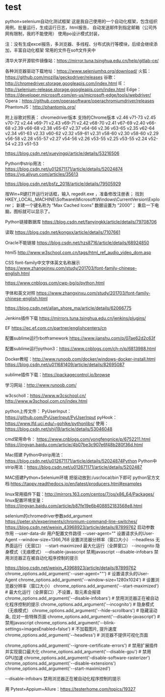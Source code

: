 ﻿# test
python+selenium自动化测试框架
这是我自己使用的一个自动化框架，包含组织用例，批量运行，生成运行日志，html报告，
自动发送邮件到指定邮箱（公司外网有限制，我的不能使用）
使用po设计模式封装，

注：没有生成excel报告，多浏览器、多线程、分布式执行等模块，后续会继续添加，丰富自动化框架
常用的文件在soft文件夹中

清华大学开源软件镜像站：https://mirror.tuna.tsinghua.edu.cn/help/gitlab-ce/

各种浏览器驱动下载地址：https://www.seleniumhq.org/download/
火狐：  https://github.com/mozilla/geckodriver/releases
谷歌：  http://chromedriver.storage.googleapis.com/index.html
IE：    http://selenium-release.storage.googleapis.com/index.html
Edge： https://developer.microsoft.com/en-us/microsoft-edge/tools/webdriver/
Opera：https://github.com/operasoftware/operachromiumdriver/releases
PhantomJS：http://phantomjs.org/

附上谷歌对照表：
chromedriver版本	支持的Chrome版本
v2.46	v71-73
v2.45	v70-72
v2.44	v69-71
v2.43	v69-71
v2.42	v68-70
v2.41	v67-69
v2.40	v66-68
v2.39	v66-68
v2.38	v65-67
v2.37	v64-66
v2.36	v63-65
v2.35	v62-64
v2.34	v61-63
v2.33	v60-62
v2.32	v59-61
v2.31	v58-60
v2.30	v58-60
v2.29	v56-58
v2.28	v55-57
v2.27	v54-56
v2.26	v53-55
v2.25	v53-55
v2.24	v52-54
v2.23	v51-53


https://blog.csdn.net/xueyingqi/article/details/53216506

Python中strip用法：https://blog.csdn.net/u012671171/article/details/52024874
https://yq.aliyun.com/articles/35613


https://blog.csdn.net/bsfz_2018/article/details/79505929

按Win+R键打开运行对话框，输入 regedit.exe ，准备修改注册表； 
找到 HKEY_LOCAL_MACHINE\Software\Microsoft\Windows\CurrentVersion\Explorer； 
新建一个键名称为 “Max Cached Icons” 数据设置为 “2000”； 
重启一下电脑，图标就可以显示了。



Python链接数据库
https://blog.csdn.net/fanyingkk/article/details/79708706

读取
https://blog.csdn.net/kongxx/article/details/7107661

Oracle不能链接
https://blog.csdn.net/hzs8716/article/details/68924850

html5
http://www.w3school.com.cn/tags/html_ref_audio_video_dom.asp

CSS font-family中文字体英文名称展示
https://www.zhangxinxu.com/study/201703/font-family-chinese-english.html

https://www.cnblogs.com/cwp-bg/p/python.html

字体和英文对照
https://www.zhangxinxu.com/study/201703/font-family-chinese-english.html

https://blog.csdn.net/allan_shore_ma/article/details/62066775

Jenkins插件下载
https://mirrors.tuna.tsinghua.edu.cn/jenkins/plugins/


EF
https://ec.ef.com.cn/partner/englishcenters/cn

配置sublime运行rbotframework
https://www.jianshu.com/p/07ae62d2c63f

配置sublime运行python3：https://www.cnblogs.com/ch-n/p/6813988.html

Docker教程：http://www.runoob.com/docker/windows-docker-install.html
https://blog.csdn.net/u011681409/article/details/82695087

sublime插件下载：https://packagecontrol.io/browse

学习网站：http://www.runoob.com/

w3cscholl：https://www.w3cschool.cn/
http://www.w3school.com.cn/index.html

python上传文件：
  PyUserInput：https://github.com/PyUserInput/PyUserInput
  pyHook：https://www.lfd.uci.edu/~gohlke/pythonlibs/
  使用：https://blog.csdn.net/shij19/article/details/53046048
  
  
 cmd常用命令：
 https://www.cnblogs.com/yongfengnice/p/6752211.html
https://jingyan.baidu.com/article/4b07be3c907e6f48b280f36d.html

Mac搭建
Python中strip用法：https://blog.csdn.net/u012671171/article/details/52024874Python
Python中strip用法：https://blog.csdn.net/u012671171/article/details/5202487

MAC搭建Python+Selenium环境
把驱动放到:/usr/local/bin下即可
python官方文档:https://tappy.readthedocs.io/en/latest/producers.html#examples

linux常用插件下载：http://mirrors.163.com/centos/7/os/x86_64/Packages/
linux配置环境变量：https://jingyan.baidu.com/article/b87fe19e6b408852183568e8.html

selenium的chromedriver参数add_argument
https://peter.sh/experiments/chromium-command-line-switches/
https://blog.csdn.net/weixin_43968923/article/details/87899762
启动参数	作用
--user-data-dir 用户配置文件路径
--user-agent=""	设置请求头的User-Agent
--window-size=1366,768	设置浏览器分辨率（窗口大小）
--headless	无界面运行（无窗口）
--start-maximized	最大化运行（全屏窗口）
--incognito	隐身模式（无痕模式）
--disable-javascript	禁用javascript
--disable-infobars	禁用浏览器正在被自动化程序控制的提示

https://blog.csdn.net/weixin_43968923/article/details/87899762
chrome_options.add_argument('--user-agent=""')  # 设置请求头的User-Agent
chrome_options.add_argument('--window-size=1280x1024')  # 设置浏览器分辨率（窗口大小）
chrome_options.add_argument('--start-maximized')  # 最大化运行（全屏窗口）,不设置，取元素会报错
chrome_options.add_argument('--disable-infobars')  # 禁用浏览器正在被自动化程序控制的提示
chrome_options.add_argument('--incognito')  # 隐身模式（无痕模式）
chrome_options.add_argument('--hide-scrollbars')  # 隐藏滚动条, 应对一些特殊页面
chrome_options.add_argument('--disable-javascript')  # 禁用javascript
chrome_options.add_argument('--blink-settings=imagesEnabled=false')  # 不加载图片, 提升速度
chrome_options.add_argument('--headless')  # 浏览器不提供可视化页面

chrome_options.add_argument('--ignore-certificate-errors')  # 禁用扩展插件并实现窗口最大化
chrome_options.add_argument('--disable-gpu')  # 禁用GPU加速
chrome_options.add_argument('–disable-software-rasterizer')
chrome_options.add_argument('--disable-extensions')
chrome_options.add_argument('--start-maximized')

--disable-infobars	禁用浏览器正在被自动化程序控制的提示

用 Pytest+Appium+Allure：https://testerhome.com/topics/19327
